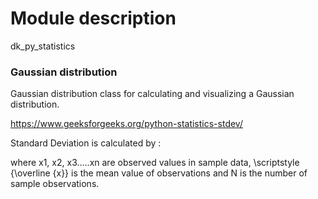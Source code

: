 # Module description
dk_py_statistics

### Gaussian distribution
Gaussian distribution class for calculating and 
    visualizing a Gaussian distribution.
    
https://www.geeksforgeeks.org/python-statistics-stdev/

Standard Deviation is calculated by :


where x1, x2, x3.....xn are observed values in sample data,
\scriptstyle {\overline {x}} is the mean value of observations and
N is the number of sample observations.
            
